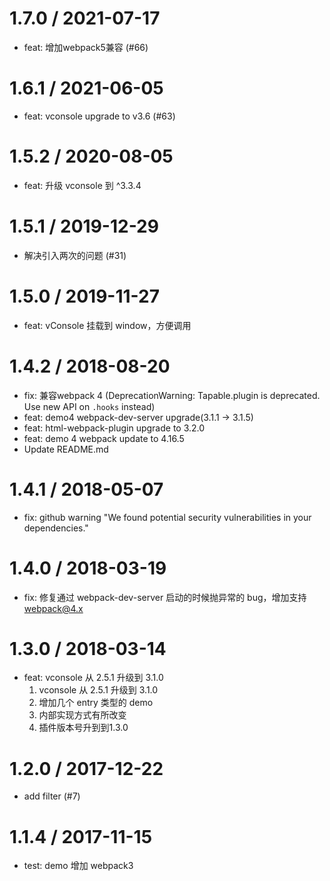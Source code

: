 
1.7.0 / 2021-07-17
==================

  * feat: 增加webpack5兼容 (#66)

1.6.1 / 2021-06-05
==================

  * feat: vconsole upgrade to v3.6 (#63)

1.5.2 / 2020-08-05
==================

  * feat: 升级 vconsole 到 ^3.3.4

1.5.1 / 2019-12-29
==================

  * 解决引入两次的问题 (#31)

1.5.0 / 2019-11-27
==================

  * feat: vConsole 挂载到 window，方便调用

1.4.2 / 2018-08-20
==================

  * fix: 兼容webpack 4 (DeprecationWarning: Tapable.plugin is deprecated. Use new API on `.hooks` instead)
  * feat: demo4 webpack-dev-server upgrade(3.1.1 -> 3.1.5)
  * feat: html-webpack-plugin upgrade to 3.2.0
  * feat: demo 4 webpack update to 4.16.5
  * Update README.md

1.4.1 / 2018-05-07
==================

  * fix: github warning "We found potential security vulnerabilities in your dependencies."

1.4.0 / 2018-03-19
==================

  * fix: 修复通过 webpack-dev-server 启动的时候抛异常的 bug，增加支持 webpack@4.x

1.3.0 / 2018-03-14
==================

  * feat: vconsole 从 2.5.1 升级到 3.1.0
	1. vconsole 从 2.5.1 升级到 3.1.0
	2. 增加几个 entry 类型的 demo
	3. 内部实现方式有所改变
	4. 插件版本号升到到1.3.0

1.2.0 / 2017-12-22
==================

  * add filter (#7)

1.1.4 / 2017-11-15
==================

 * test: demo 增加 webpack3
